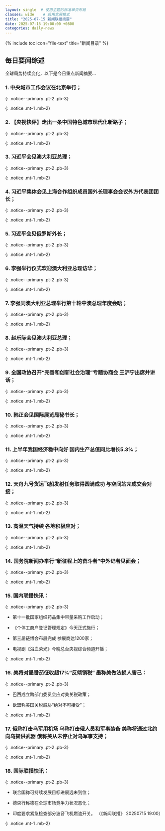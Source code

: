 ```yaml
---
layout: single  # 使用主题的标准单页布局
classes: wide    # 启用宽屏模式
title: "2025-07-15 新闻联播摘要"
date: 2025-07-15 19:00:00 +0800
categories: daily-news
---
```


{% include toc icon="file-text" title="新闻目录" %}
   
## 每日要闻综述

全球局势持续变化，以下是今日重点新闻摘要...

### 1. 中央城市工作会议在北京举行； 

{: .notice--primary .pt-2 .pb-3}

{: .notice .mt-1 .mb-2}

### 2. 【央视快评】走出一条中国特色城市现代化新路子； 

{: .notice--primary .pt-2 .pb-3}

{: .notice .mt-1 .mb-2}

### 3. 习近平会见澳大利亚总理； 

{: .notice--primary .pt-2 .pb-3}

{: .notice .mt-1 .mb-2}

### 4. 习近平集体会见上海合作组织成员国外长理事会会议外方代表团团长； 

{: .notice--primary .pt-2 .pb-3}

{: .notice .mt-1 .mb-2}

### 5. 习近平会见俄罗斯外长； 

{: .notice--primary .pt-2 .pb-3}

{: .notice .mt-1 .mb-2}

### 6. 李强举行仪式欢迎澳大利亚总理访华； 

{: .notice--primary .pt-2 .pb-3}

{: .notice .mt-1 .mb-2}

### 7. 李强同澳大利亚总理举行第十轮中澳总理年度会晤； 

{: .notice--primary .pt-2 .pb-3}

{: .notice .mt-1 .mb-2}

### 8. 赵乐际会见澳大利亚总理； 

{: .notice--primary .pt-2 .pb-3}

{: .notice .mt-1 .mb-2}

### 9. 全国政协召开“完善和创新社会治理”专题协商会 王沪宁出席并讲话； 

{: .notice--primary .pt-2 .pb-3}

{: .notice .mt-1 .mb-2}

### 10. 韩正会见国际展览局秘书长； 

{: .notice--primary .pt-2 .pb-3}

{: .notice .mt-1 .mb-2}

### 11. 上半年我国经济稳中向好 国内生产总值同比增长5.3%； 

{: .notice--primary .pt-2 .pb-3}

{: .notice .mt-1 .mb-2}

### 12. 天舟九号货运飞船发射任务取得圆满成功 与空间站完成交会对接； 

{: .notice--primary .pt-2 .pb-3}

{: .notice .mt-1 .mb-2}

### 13. 高温天气持续 各地积极应对； 

{: .notice--primary .pt-2 .pb-3}

{: .notice .mt-1 .mb-2}

### 14. 国务院新闻办举行“新征程上的奋斗者”中外记者见面会； 

{: .notice--primary .pt-2 .pb-3}

{: .notice .mt-1 .mb-2}

### 15. 国内联播快讯： 

{: .notice--primary .pt-2 .pb-3}

- 第十一批国家组织药品集中带量采购工作启动；

- 《个体工商户登记管理规定》今天正式施行；

- 第三届链博会布展完成 参展商达1200家；

- 电视剧《浴血荣光》今晚总台央视综合频道开播；

{: .notice .mt-1 .mb-2}

### 16. 美将对墨番茄征收超17%“反倾销税” 墨称美做法损人害己： 

{: .notice--primary .pt-2 .pb-3}

- 巴西成立跨部门委员会应对美关税政策；

- 欧盟称美国关税威胁“绝对不可接受”；

{: .notice .mt-1 .mb-2}

### 17. 俄称打击乌军用机场 乌称打击俄人员和军事装备 美称将通过北约向乌提供武器 俄称美从未停止对乌军事支持； 

{: .notice--primary .pt-2 .pb-3}

{: .notice .mt-1 .mb-2}

### 18. 国际联播快讯： 

{: .notice--primary .pt-2 .pb-3}

- 联合国称可持续发展目标进展远未到位；

- 德央行称德在全球市场竞争力状况恶化；

- 印度要求紧急检查部分波音飞机燃油开关。 （《新闻联播》 20250715 19:00）

{: .notice .mt-1 .mb-2}